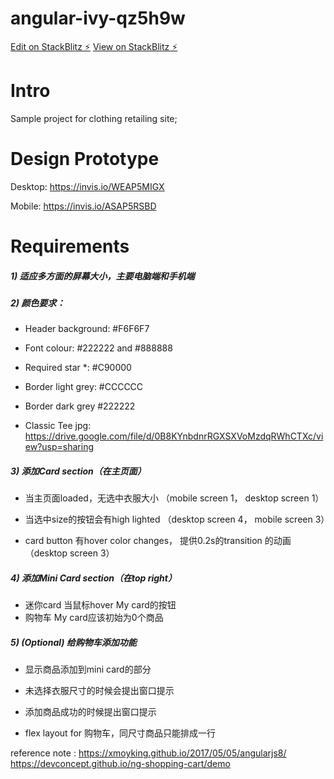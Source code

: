 # angular-ivy-qz5h9w

[Edit on StackBlitz ⚡️](https://stackblitz.com/edit/angular-ivy-qz5h9w)
[View on StackBlitz ⚡️](https://angular-ivy-qz5h9w.stackblitz.io)


# Intro
Sample project for clothing retailing site;

# Design Prototype
Desktop: https://invis.io/WEAP5MIGX

Mobile: https://invis.io/ASAP5RSBD

# Requirements

##### 1)  适应多方面的屏幕大小，主要电脑端和手机端

##### 2) 颜色要求： 

* Header background: #F6F6F7

* Font colour:  #222222 and #888888

* Required star *: #C90000

* Border light grey: #CCCCCC

* Border dark grey #222222

* Classic Tee jpg: https://drive.google.com/file/d/0B8KYnbdnrRGXSXVoMzdqRWhCTXc/view?usp=sharing

##### 3) 添加Card section（在主页面）

* 当主页面loaded，无选中衣服大小 （mobile screen 1， desktop screen 1）

* 当选中size的按钮会有high lighted （desktop screen 4， mobile screen 3）

* card button 有hover color changes， 提供0.2s的transition 的动画（desktop screen 3）

##### 4) 添加Mini Card section（在top right）

*  迷你card 当鼠标hover My card的按钮 
*  购物车 My card应该初始为0个商品

##### 5) (Optional) 给购物车添加功能

* 显示商品添加到mini card的部分

* 未选择衣服尺寸的时候会提出窗口提示

* 添加商品成功的时候提出窗口提示

* flex layout for 购物车，同尺寸商品只能排成一行

reference note : 
https://xmoyking.github.io/2017/05/05/angularjs8/
https://devconcept.github.io/ng-shopping-cart/demo


